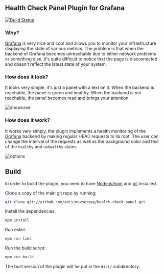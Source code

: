 ## Health Check Panel Plugin for Grafana
[![Build Status](https://travis-ci.org/anisimovsergey/health-check-panel.svg?branch=master)](https://travis-ci.org/anisimovsergey/health-check-panel)

### Why?

[Grafana](https://grafana.net/) is very nice and cool and allows you to monitor your infrastructure displaying the state of various metrics. The problem is that when the backend of Grafana becomes unreachable due to either network problems or something else, it's quite difficult to notice that the page is disconnected and doesn't reflect the latest state of your system.

### How does it look?

It looks very simple, it's just a panel with a text on it. When the backend is reachable, the panel is green and healthy. When the backend is not reachable, the panel becomes read and brings your attention.

![showcase](https://raw.githubusercontent.com/anisimovsergey/health-check-panel/master/src/img/screenshot-showcase.png)

### How does it work?

It works very simply, the plugin implements a health monitoring of the [Grafana](https://grafana.net/) backend by making regular HEAD requests to its root. The user can change the interval of the requests as well as the background color and text of the `healthy` and `unhealthy` states.

![options](https://raw.githubusercontent.com/anisimovsergey/health-check-panel/master/src/img/screenshot-health-check-options.png)

## Build

In order to build the plugin, you need to have [Node.js/npm](https://nodejs.org/en/download/) and [git](https://git-scm.com/downloads) installed.

Clone a copy of the main git repo by running:

```bash
git clone git://github.com/anisimovsergey/health-check-panel.git
```

Install the dependencies:
```bash
npm install
```

Run eslint:
```bash
npm run lint
```

Run the build script:
```bash
npm run build
```

The built version of the plugin will be put in the `dist/` subdirectory.
